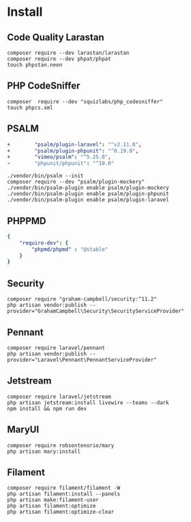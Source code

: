 # Install

## Code Quality Larastan

```shell
composer require --dev larastan/larastan
composer require --dev phpat/phpat
touch phpstan.neon
````

## PHP CodeSniffer

```shell
composer  require --dev "squizlabs/php_codesniffer"
touch phpcs.xml
```

## PSALM

```yaml
+        "psalm/plugin-laravel": "^v2.11.0",
+        "psalm/plugin-phpunit": "^0.19.0",
+        "vimeo/psalm": "^5.25.0",
-        "phpunit/phpunit": "^10.0"
```

````shell
./vendor/bin/psalm --init
composer require --dev "psalm/plugin-mockery"
./vendor/bin/psalm-plugin enable psalm/plugin-mockery
./vendor/bin/psalm-plugin enable psalm/plugin-phpunit
./vendor/bin/psalm-plugin enable psalm/plugin-laravel
````

## PHPPMD

```yaml
{
    "require-dev": {
        "phpmd/phpmd" : "@stable"
    }
}
```

## Security

```shell
composer require "graham-campbell/security:^11.2"
php artisan vendor:publish --provider="GrahamCampbell\Security\SecurityServiceProvider"
```
## Pennant

```shell
composer require laravel/pennant
php artisan vendor:publish --provider="Laravel\Pennant\PennantServiceProvider"
```

## Jetstream

```shell
composer require laravel/jetstream
php artisan jetstream:install livewire --teams --dark
npm install && npm run dev
```

## MaryUI

```shell
composer require robsontenorio/mary
php artisan mary:install
```

## Filament

```shell
composer require filament/filament -W
php artisan filament:install --panels
php artisan make:filament-user
php artisan filament:optimize
php artisan filament:optimize-clear
```

